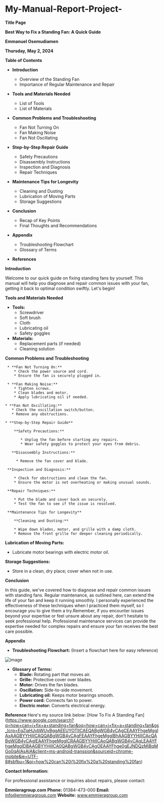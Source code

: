 # My-Manual-Report-Project-

**Title Page**

**Best Way to Fix a Standing Fan: A Quick Guide**

**Emmanuel Osemudiamen**

**Thursday, May 2, 2024**

**Table of Contents**

* **Introduction**
    * Overview of the Standing Fan
    * Importance of Regular Maintenance and Repair
   
* **Tools and Materials Needed**
   * List of Tools
   * List of Materials
   
* **Common Problems and Troubleshooting**
   * Fan Not Turning On
   * Fan Making Noise
   * Fan Not Oscillating

* **Step-by-Step Repair Guide**
   * Safety Precautions
   * Disassembly Instructions
   * Inspection and Diagnosis
   * Repair Techniques

 * **Maintenance Tips for Longevity**
    * Cleaning and Dusting
    * Lubrication of Moving Parts
    * Storage Suggestions
    
 * **Conclusion**
    * Recap of Key Points
    * Final Thoughts and Recommendations
 
 * **Appendix**
     * Troubleshooting Flowchart
     * Glossary of Terms

 * **References**
 
  **Introduction**
  
  Welcome to our quick guide on fixing standing fans by yourself. This manual will help you diagnose and repair common issues with your fan, getting it back to optimal condition swiftly. Let's begin!
 
 **Tools and Materials Needed**
  
   * **Tools:**
       * Screwdriver
       *  Soft brush
       *  Cloth
       *  Lubricating oil
       *  Safety goggles
   * **Materials:**
      * Replacement parts (if needed)
      * Cleaning solution
  
   **Common Problems and Troubleshooting** 
   
     * **Fan Not Turning On:**
        * Check the power source and cord.
        * Ensure the fan is securely plugged in.
     
     * **Fan Making Noise:**
        * Tighten screws.
        * Clean blades and motor.
        * Apply lubricating oil if needed.
  
    * **Fan Not Oscillating:** 
       * Check the oscillation switch/button.
       * Remove any obstructions.
       
    * **Step-by-Step Repair Guide**
     
        **Safety Precautions:**
           
           * Unplug the fan before starting any repairs.
           * Wear safety goggles to protect your eyes from debris.
          
       **Disassembly Instructions:** 
        
         * Remove the fan cover and blade.
     
     **Inspection and Diagnosis:** 
       
        * Check for obstructions and clean the fan.
        * Ensure the motor is not overheating or making unusual sounds.
     
     **Repair Techniques:** 
       
        * Put the blade and cover back on securely.
        * Test the fan to see if the issue is resolved.
     
     **Maintenance Tips for Longevity**
     
        **Cleaning and Dusting:**
    
        * Wipe down blades, motor, and grille with a damp cloth.
        * Remove the front grille for deeper cleaning periodically.
       
**Lubrication of Moving Parts:**
   * Lubricate motor bearings with electric motor oil.

**Storage Suggestions:** 
  * Store in a clean, dry place; 
cover when not in use.

**Conclusion**

In this guide, we've covered how to diagnose and repair common issues with standing fans. Regular maintenance, as outlined here, can extend the life of your fan and keep it running smoothly. I personally experienced the effectiveness of these techniques when I practiced them myself, so I encourage you to give them a try.Remember, if you encounter issues beyond your expertise or feel unsure about any repair, don't hesitate to seek professional help. Professional maintenance services can provide the expertise needed for complex repairs and ensure your fan receives the best care possible.



**Appendix**

* **Troubleshooting Flowchart:**
 (Insert a flowchart here for easy reference)


![image](https://github.com/EmmanuelOsaea/My-Manual-Report-Project-/assets/155497725/c49a6ad0-2a1e-4e26-800f-2bfd17cec6e7)








* **Glossary of Terms:**
    * **Blade:** Rotating part that moves air.
    * **Grille:** Protective cover over blades.
    * **Motor:** Drives the fan blades.
    * **Oscillation:** Side-to-side movement.
    * **Lubricating oil:** Keeps motor bearings smooth.
    * **Power cord:** Connects fan to power.
    * **Electric motor:** Converts electrical energy.

**Reference**
Here's my source link below:
[How To Fix A Standing Fan] (https://www.google.com/search?q=how+can+i+fix+a+standing+fan&oq=how+can+i+fix+a+standing+fan&gs_lcrp=EgZjaHJvbWUyBggAEEUYOTIICAEQABgWGB4yCAgCEAAYFhgeMggIAxAAGBYYHjIICAQQABgWGB4yCAgFEAAYFhgeMggIBhAAGBYYHjIICAcQABgWGB4yCAgIEAAYFhgeMggICRAAGBYYHjIICAoQABgWGB4yCAgLEAAYFhgeMggIDBAAGBYYHjIICA0QABgWGB4yCAgOEAAYFhge0gEJNDQzMjBqMGo0qAIAsAIA&client=ms-android-transsion&sourceid=chrome-mobile&ie=UTF-8#sbfbu=1&pi=how%20can%20i%20fix%20a%20standing%20fan)

**Contact Information:**

For professional assistance or inquiries about repairs, please 
contact:

**Emmieragroup.com**
**Phone:** 01384-473-000
**Email:** info@emmieragroup.com
**Website:**
www.emmieragroup.com

